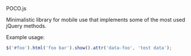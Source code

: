 POCO.js

Minimalistic library for mobile use that implements some of the most used jQuery methods.

Example usage:
```js
$('#foo').html('foo bar').show().attr('data-foo', 'test data');
```
